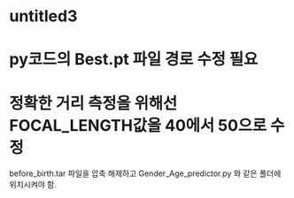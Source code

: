 # untitled3
# py코드의 Best.pt 파일 경로 수정 필요
# 정확한 거리 측정을 위해선 FOCAL_LENGTH값을 40에서 50으로 수정

before_birth.tar 파일을 압축 해제하고 Gender_Age_predictor.py 와 같은 폴더에 위치시켜야 함.
